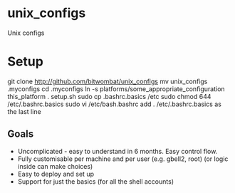 unix_configs
============

Unix configs

# Setup

git clone http://github.com/bitwombat/unix_configs
mv unix_configs .myconfigs
cd .myconfigs
ln -s platforms/some_appropriate_configuration this_platform
. setup.sh
sudo cp .bashrc.basics /etc
sudo chmod 644 /etc/.bashrc.basics 
sudo vi /etc/bash.bashrc 
add . /etc/.bashrc.basics as the last line

## Goals

* Uncomplicated - easy to understand in 6 months.  Easy control flow.
* Fully customisable per machine and per user (e.g. gbell2, root)
  (or logic inside can make choices)
* Easy to deploy and set up
* Support for just the basics (for all the shell accounts)

